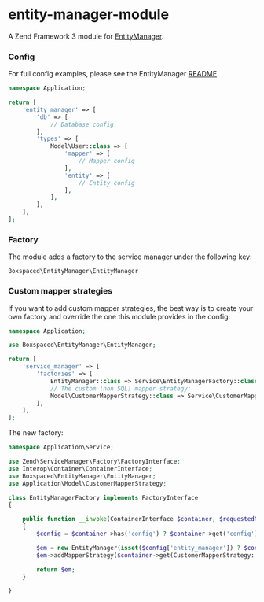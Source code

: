 # entity-manager-module

A Zend Framework 3 module for [EntityManager](https://github.com/boxspaced/entity-manager).

### Config

For full config examples, please see the EntityManager [README](https://github.com/boxspaced/entity-manager/blob/master/README.md).

```php
namespace Application;

return [
    'entity_manager' => [
        'db' => [
            // Database config
        ],
        'types' => [
            Model\User::class => [
                'mapper' => [
                    // Mapper config
                ],
                'entity' => [
                    // Entity config
                ],
            ],
        ],
    ],
];
```

### Factory

The module adds a factory to the service manager under the following key:

```
Boxspaced\EntityManager\EntityManager
```

### Custom mapper strategies

If you want to add custom mapper strategies, the best way is to create your own factory and override the one this module provides in the config:

```php
namespace Application;

use Boxspaced\EntityManager\EntityManager;

return [
    'service_manager' => [
        'factories' => [
            EntityManager::class => Service\EntityManagerFactory::class,
            // The custom (non SQL) mapper strategy:
            Model\CustomerMapperStrategy::class => Service\CustomerMapperStrategyFactory::class,
        ],
    ],
];
```

The new factory:

```php
namespace Application\Service;

use Zend\ServiceManager\Factory\FactoryInterface;
use Interop\Container\ContainerInterface;
use Boxspaced\EntityManager\EntityManager;
use Application\Model\CustomerMapperStrategy;

class EntityManagerFactory implements FactoryInterface
{

    public function __invoke(ContainerInterface $container, $requestedName, array $options = null)
    {
        $config = $container->has('config') ? $container->get('config') : [];

        $em = new EntityManager(isset($config['entity_manager']) ? $config['entity_manager'] : []);
        $em->addMapperStrategy($container->get(CustomerMapperStrategy::class));

        return $em;
    }

}
```
